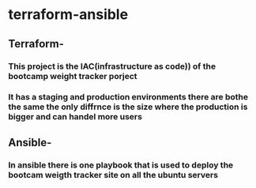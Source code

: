 # terraform-ansible
## Terraform-
### This project is the IAC(infrastructure as code)) of the bootcamp weight tracker porject 
### It has a staging and production environments there are bothe the same the only diffrnce is the size where the production is bigger and can handel more users

## Ansible-
### In ansible there is one playbook that is used to deploy the bootcam weigth tracker site on all the ubuntu servers
